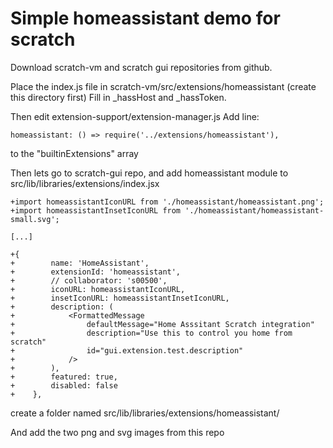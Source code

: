 # Simple homeassistant demo for scratch


Download scratch-vm and scratch gui repositories from github.

Place the index.js file in scratch-vm/src/extensions/homeassistant (create this directory first)
Fill in _hassHost and _hassToken.

Then edit extension-support/extension-manager.js
Add line:
```
homeassistant: () => require('../extensions/homeassistant'),
```

to the "builtinExtensions" array


Then lets go to scratch-gui repo, and add homeassistant module to src/lib/libraries/extensions/index.jsx

```
+import homeassistantIconURL from './homeassistant/homeassistant.png';
+import homeassistantInsetIconURL from './homeassistant/homeassistant-small.svg';

[...]

+{
+        name: 'HomeAssistant',
+        extensionId: 'homeassistant',
+        // collaborator: 's00500',
+        iconURL: homeassistantIconURL,
+        insetIconURL: homeassistantInsetIconURL,
+        description: (
+            <FormattedMessage
+                defaultMessage="Home Asssitant Scratch integration"
+                description="Use this to control you home from scratch"
+                id="gui.extension.test.description"
+            />
+        ),
+        featured: true,
+        disabled: false
+    },
```


create a folder named src/lib/libraries/extensions/homeassistant/

And add the two png and svg images from this repo


